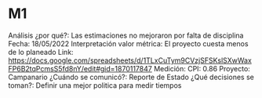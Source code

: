 # M1

Análisis ¿por qué?: Las estimaciones no mejoraron por falta de disciplina 
Fecha: 18/05/2022
Interpretación valor métrica: El proyecto cuesta menos de lo planeado
Link: https://docs.google.com/spreadsheets/d/1TLxCuTym9CVzjSFSKslSXwWaxFP6B2tqPcmsS5fd8nY/edit#gid=1870117847
Medición: CPI: 0.86
Proyecto: Campanario
¿Cuándo se comunicó?: Reporte de Estado
¿Qué decisiones se toman?: Definir una mejor politica para medir tiempos